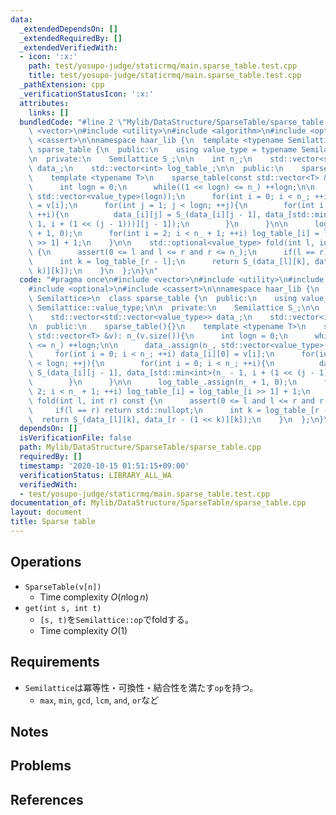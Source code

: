 ```yaml
---
data:
  _extendedDependsOn: []
  _extendedRequiredBy: []
  _extendedVerifiedWith:
  - icon: ':x:'
    path: test/yosupo-judge/staticrmq/main.sparse_table.test.cpp
    title: test/yosupo-judge/staticrmq/main.sparse_table.test.cpp
  _pathExtension: cpp
  _verificationStatusIcon: ':x:'
  attributes:
    links: []
  bundledCode: "#line 2 \"Mylib/DataStructure/SparseTable/sparse_table.cpp\"\n#include\
    \ <vector>\n#include <utility>\n#include <algorithm>\n#include <optional>\n#include\
    \ <cassert>\n\nnamespace haar_lib {\n  template <typename Semilattice>\n  class\
    \ sparse_table {\n  public:\n    using value_type = typename Semilattice::value_type;\n\
    \n  private:\n    Semilattice S_;\n\n    int n_;\n    std::vector<std::vector<value_type>>\
    \ data_;\n    std::vector<int> log_table_;\n\n  public:\n    sparse_table(){}\n\
    \    template <typename T>\n    sparse_table(const std::vector<T> &v): n_(v.size()){\n\
    \      int logn = 0;\n      while((1 << logn) <= n_) ++logn;\n\n      data_.assign(n_,\
    \ std::vector<value_type>(logn));\n      for(int i = 0; i < n_; ++i) data_[i][0]\
    \ = v[i];\n      for(int j = 1; j < logn; ++j){\n        for(int i = 0; i < n_;\
    \ ++i){\n          data_[i][j] = S_(data_[i][j - 1], data_[std::min<int>(n_ -\
    \ 1, i + (1 << (j - 1)))][j - 1]);\n        }\n      }\n\n      log_table_.assign(n_\
    \ + 1, 0);\n      for(int i = 2; i < n_ + 1; ++i) log_table_[i] = log_table_[i\
    \ >> 1] + 1;\n    }\n\n    std::optional<value_type> fold(int l, int r) const\
    \ {\n      assert(0 <= l and l <= r and r <= n_);\n      if(l == r) return std::nullopt;\n\
    \      int k = log_table_[r - l];\n      return S_(data_[l][k], data_[r - (1 <<\
    \ k)][k]);\n    }\n  };\n}\n"
  code: "#pragma once\n#include <vector>\n#include <utility>\n#include <algorithm>\n\
    #include <optional>\n#include <cassert>\n\nnamespace haar_lib {\n  template <typename\
    \ Semilattice>\n  class sparse_table {\n  public:\n    using value_type = typename\
    \ Semilattice::value_type;\n\n  private:\n    Semilattice S_;\n\n    int n_;\n\
    \    std::vector<std::vector<value_type>> data_;\n    std::vector<int> log_table_;\n\
    \n  public:\n    sparse_table(){}\n    template <typename T>\n    sparse_table(const\
    \ std::vector<T> &v): n_(v.size()){\n      int logn = 0;\n      while((1 << logn)\
    \ <= n_) ++logn;\n\n      data_.assign(n_, std::vector<value_type>(logn));\n \
    \     for(int i = 0; i < n_; ++i) data_[i][0] = v[i];\n      for(int j = 1; j\
    \ < logn; ++j){\n        for(int i = 0; i < n_; ++i){\n          data_[i][j] =\
    \ S_(data_[i][j - 1], data_[std::min<int>(n_ - 1, i + (1 << (j - 1)))][j - 1]);\n\
    \        }\n      }\n\n      log_table_.assign(n_ + 1, 0);\n      for(int i =\
    \ 2; i < n_ + 1; ++i) log_table_[i] = log_table_[i >> 1] + 1;\n    }\n\n    std::optional<value_type>\
    \ fold(int l, int r) const {\n      assert(0 <= l and l <= r and r <= n_);\n \
    \     if(l == r) return std::nullopt;\n      int k = log_table_[r - l];\n    \
    \  return S_(data_[l][k], data_[r - (1 << k)][k]);\n    }\n  };\n}\n"
  dependsOn: []
  isVerificationFile: false
  path: Mylib/DataStructure/SparseTable/sparse_table.cpp
  requiredBy: []
  timestamp: '2020-10-15 01:51:15+09:00'
  verificationStatus: LIBRARY_ALL_WA
  verifiedWith:
  - test/yosupo-judge/staticrmq/main.sparse_table.test.cpp
documentation_of: Mylib/DataStructure/SparseTable/sparse_table.cpp
layout: document
title: Sparse table
---
```


## Operations

- `SparseTable(v[n])`
    - Time complexity $O(n \log n)$
- `get(int s, int t)`
	- `[s, t)`を`Semilattice::op`でfoldする。
	- Time complexity $O(1)$

## Requirements

- `Semilattice`は冪等性・可換性・結合性を満たす`op`を持つ。
	- `max`, `min`, `gcd`, `lcm`, `and`, `or`など

## Notes

## Problems

## References
